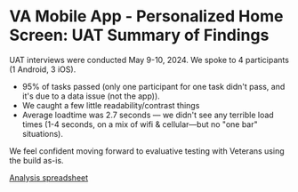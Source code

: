 # VA Mobile App - Personalized Home Screen: UAT Summary of Findings 

UAT interviews were conducted May 9-10, 2024. We spoke to 4 participants (1 Android, 3 iOS).

- 95% of tasks passed (only one participant for one task didn't pass, and it's due to a data issue (not the app)).
- We caught a few little readability/contrast things
- Average loadtime was 2.7 seconds — we didn't see any terrible load times (1-4 seconds, on a mix of wifi & cellular—but no "one bar" situations). 

We feel confident moving forward to evaluative testing with Veterans using the build as-is.

[Analysis spreadsheet](https://docs.google.com/spreadsheets/d/1HSL0SJRwomx4dwDioufKgfQbYSpkYVZvO4F379H5GQw/edit#gid=831278958)

